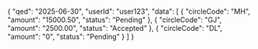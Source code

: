 {
  "qed": "2025-06-30",
  "userId": "user123",
  "data": [
    {
      "circleCode": "MH",
      "amount": "15000.50",
      "status": "Pending"
    },
    {
      "circleCode": "GJ",
      "amount": "2500.00",
      "status": "Accepted"
    },
    {
      "circleCode": "DL",
      "amount": "0",
      "status": "Pending"
    }
  ]
}
